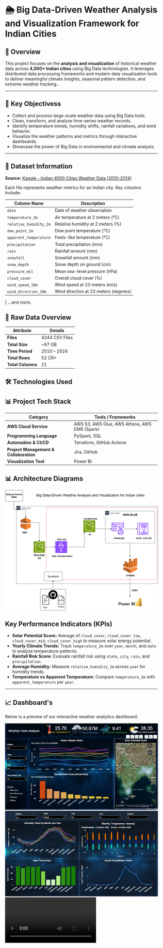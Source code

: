 # 🌦️ Big Data-Driven Weather Analysis and Visualization Framework for Indian Cities

## 📌 Overview

This project focuses on the **analysis and visualization** of historical weather data across **4,000+ Indian cities** using Big Data technologies. It leverages distributed data processing frameworks and modern data visualization tools to deliver meaningful climate insights, seasonal pattern detection, and extreme weather tracking..

---

## 🎯 Key Objectivess

- Collect and process large-scale weather data using Big Data tools.
- Clean, transform, and analyze time-series weather records.
- Identify temperature trends, humidity shifts, rainfall variations, and wind behavior.
- Visualize the weather patterns and metrics through interactive dashboards.
- Showcase the power of Big Data in environmental and climate analysis.

---

## 📂 Dataset Information

**Source:** [Kaggle - Indian 4000 Cities Weather Data (2010–2014)](https://www.kaggle.com/datasets/mukeshdevrath007/indian-5000-cities-weather-data)

Each file represents weather metrics for an Indian city. Key columns include:

| Column Name            | Description                           |
| ---------------------- | ------------------------------------- |
| `date`                 | Date of weather observation           |
| `temperature_2m`       | Air temperature at 2 meters (°C)      |
| `relative_humidity_2m` | Relative humidity at 2 meters (%)     |
| `dew_point_2m`         | Dew point temperature (°C)            |
| `apparent_temperature` | Feels-like temperature (°C)           |
| `precipitation`        | Total precipitation (mm)              |
| `rain`                 | Rainfall amount (mm)                  |
| `snowfall`             | Snowfall amount (mm)                  |
| `snow_depth`           | Snow depth on ground (cm)             |
| `pressure_msl`         | Mean sea-level pressure (hPa)         |
| `cloud_cover`          | Overall cloud cover (%)               |
| `wind_speed_10m`       | Wind speed at 10 meters (m/s)         |
| `wind_direction_10m`   | Wind direction at 10 meters (degrees) |

| ...and more.

## 📂 Raw Data Overview

| Attribute         | Details        |
| ----------------- | -------------- |
| **Files**         | 4344 CSV Files |
| **Total Size**    | ~97 GB         |
| **Time Period**   | 2010 – 2024    |
| **Total Rows**    | 52 CR+         |
| **Total Columns** | 21             |

## 🛠️ Technologies Used

## 📊 Project Tech Stack

| Category                               | Tools / Frameworks                            |
| -------------------------------------- | --------------------------------------------- |
| **AWS Cloud Service**                  | AWS S3, AWS Glue, AWS Athena, AWS EMR (Spark) |
| **Programming Language**               | PySpark, SQL                                  |
| **Automation & CI/CD**                 | Terraform, GitHub Actions                     |
| **Project Management & Collaboration** | Jira, GitHub                                  |
| **Visualization Tool**                 | Power BI                                      |

## 📊 Architecture Diagrams

![Architecture Diagram](Architecture_Diagram.png)

## Key Performance Indicators (KPIs)

- **Solar Potential Score:** Average of `cloud_cover`, `cloud_cover_low`, `cloud_cover_mid`, `cloud_cover_high` to measure solar energy potential.
- **Yearly Climate Trends:** Track `temperature_2m` over `year`, `month`, and `date` to analyze temperature patterns.
- **Rainfall Risk Score:** Evaluate rainfall risk using `state`, `city`, `rain`, and `precipitation`.
- **Average Humidity:** Measure `relative_humidity_2m` across `year` for humidity trends.
- **Temperature vs Apparent Temperature:** Compare `temperature_2m` with `apparent_temperature` per `year`.

---

## 📈 Dashboard's

Below is a preview of our interactive weather analytics dashboard:

![Dashboard - Page 1](dashboard/page1.jpg)
![Dashboard - Page 2](dashboard/page2.jpg)
![Watch the video](dashboard/diagramv.mp4)
